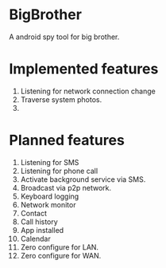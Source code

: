 # BigBrother
A android spy tool for big brother.

# Implemented features

1. Listening for network connection change
2. Traverse system photos.
3. 

# Planned features

1. Listening for SMS
2. Listening for phone call
3. Activate background service via SMS.
4. Broadcast via p2p network.
5. Keyboard logging
6. Network monitor
7. Contact
8. Call history
9. App installed
10. Calendar
11. Zero configure for LAN.
12. Zero configure for WAN.
